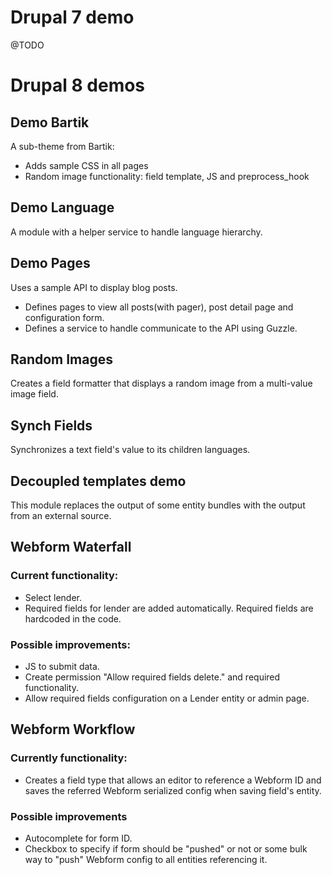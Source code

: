 # Drupal 7 demo

@TODO

# Drupal 8 demos

## Demo Bartik

A sub-theme from Bartik:

- Adds sample CSS in all pages
- Random image functionality: field template, JS and preprocess_hook

## Demo Language

A module with a helper service to handle language hierarchy.

## Demo Pages

Uses a sample API to display blog posts.

- Defines pages to view all posts(with pager), post detail page and configuration form.
- Defines a service to handle communicate to the API using Guzzle.

## Random Images

Creates a field formatter that displays a random image from a multi-value image field.

## Synch Fields

Synchronizes a text field's value to its children languages.

## Decoupled templates demo

This module replaces the output of some entity bundles with the output from an external source.

## Webform Waterfall

### Current functionality:

- Select lender.
- Required fields for lender are added automatically. Required fields are hardcoded in the code.

### Possible improvements:

- JS to submit data.
- Create permission "Allow required fields delete." and required functionality.
- Allow required fields configuration on a Lender entity or admin page.

## Webform Workflow

### Currently functionality:
- Creates a field type that allows an editor to reference a Webform ID and saves the referred Webform serialized config when saving field's entity.

### Possible improvements
- Autocomplete for form ID.
- Checkbox to specify if form should be "pushed" or not or some bulk way to "push" Webform config to all entities referencing it.
